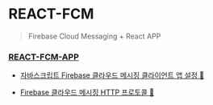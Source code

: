 # REACT-FCM

> Firebase Cloud Messaging + React APP

### [REACT-FCM-APP](https://react-fcm-512a3.firebaseapp.com)

- [자바스크립트 Firebase 클라우드 메시징 클라이언트 앱
  설정 🔗](https://firebase.google.com/docs/cloud-messaging/js/client?hl=ko)

- [Firebase 클라우드 메시징 HTTP 프로토콜 🔗](https://firebase.google.com/docs/cloud-messaging/http-server-ref?hl=ko#notification-payload-support)
